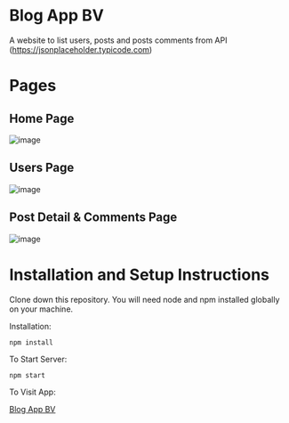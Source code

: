 # Blog App BV

A website to list users, posts and posts comments from API (https://jsonplaceholder.typicode.com)

# Pages

## Home Page
![image](https://user-images.githubusercontent.com/66102026/216292324-7014615e-e1c6-4e21-9200-eb83f9cb560b.png)

## Users Page
![image](https://user-images.githubusercontent.com/66102026/216292452-83491441-0680-434a-b713-e5925f8b838a.png)

## Post Detail & Comments Page
![image](https://user-images.githubusercontent.com/66102026/216292563-d08fd1f6-ba2c-490e-b95b-4de2cea2fa52.png)


# Installation and Setup Instructions

Clone down this repository. You will need node and npm installed globally on your machine.

Installation:

`npm install`

To Start Server:

`npm start`

To Visit App:

[Blog App BV](https://blogapp-bv.netlify.app/)
